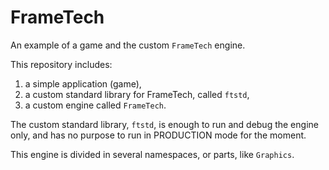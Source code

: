 # FrameTech

An example of a game and the custom `FrameTech` engine.

This repository includes:
1. a simple application (game),
2. a custom standard library for FrameTech, called `ftstd`,
3. a custom engine called `FrameTech`.

The custom standard library, `ftstd`, is enough to run and debug the engine only, and has
no purpose to run in PRODUCTION mode for the moment.

This engine is divided in several namespaces, or parts, like `Graphics`.
